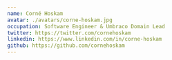 ```yaml
---
name: Corné Hoskam
avatar: ./avatars/corne-hoskam.jpg
occupation: Software Engineer & Umbraco Domain Lead
twitter: https://twitter.com/cornehoskam
linkedin: https://www.linkedin.com/in/corne-hoskam
github: https://github.com/cornehoskam
---
```

